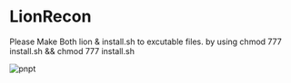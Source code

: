 # LionRecon

Please Make Both lion & install.sh to excutable files. by using chmod 777 install.sh && chmod 777 install.sh

![pnpt](https://user-images.githubusercontent.com/85073575/179405337-8c734b73-8772-4897-ac31-635b17c5a832.png)
